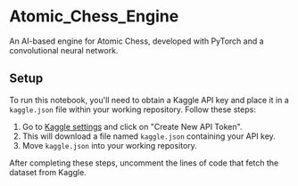 # Atomic_Chess_Engine

An AI-based engine for Atomic Chess, developed with PyTorch and a convolutional neural network.

## Setup

To run this notebook, you'll need to obtain a Kaggle API key and place it in a `kaggle.json` file within your working repository. Follow these steps:

1. Go to [Kaggle settings](https://www.kaggle.com/settings) and click on "Create New API Token".
2. This will download a file named `kaggle.json` containing your API key.
3. Move `kaggle.json` into your working repository.

After completing these steps, uncomment the lines of code that fetch the dataset from Kaggle.
